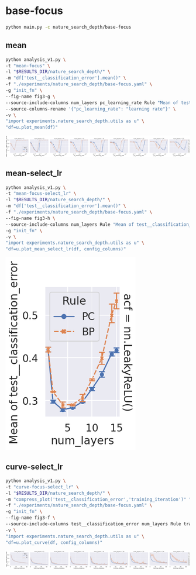 # base-focus

```bash
python main.py -c nature_search_depth/base-focus
```

## mean

```bash
python analysis_v1.py \
-t "mean-focus" \
-l "$RESULTS_DIR/nature_search_depth/" \
-m "df['test__classification_error'].mean()" \
-f "./experiments/nature_search_depth/base-focus.yaml" \
-g "init_fn" \
--fig-name fig3-g \
--source-include-columns num_layers pc_learning_rate Rule "Mean of test__classification_error" seed \
--source-columns-rename '{"pc_learning_rate": "learning rate"}' \
-v \
"import experiments.nature_search_depth.utils as u" \
"df=u.plot_mean(df)"
```

![](./mean-focus-torch_nn_init_xavier_normal.png)

## mean-select_lr

```bash
python analysis_v1.py \
-t "mean-focus-select_lr" \
-l "$RESULTS_DIR/nature_search_depth/" \
-m "df['test__classification_error'].mean()" \
-f "./experiments/nature_search_depth/base-focus.yaml" \
--fig-name fig3-h \
--source-include-columns num_layers Rule "Mean of test__classification_error" seed \
-g "init_fn" \
-v \
"import experiments.nature_search_depth.utils as u" \
"df=u.plot_mean_select_lr(df, config_columns)"
```

![](./mean-focus-select_lr-torch_nn_init_xavier_normal.png)

## curve-select_lr

```bash
python analysis_v1.py \
-t "curve-focus-select_lr" \
-l "$RESULTS_DIR/nature_search_depth/" \
-m "compress_plot('test__classification_error','training_iteration')" "df['test__classification_error'].mean()" \
-f "./experiments/nature_search_depth/base-focus.yaml" \
-g "init_fn" \
--fig-name fig3-f \
--source-include-columns test__classification_error num_layers Rule training_iteration seed \
-v \
"import experiments.nature_search_depth.utils as u" \
"df=u.plot_curve(df, config_columns)"
```

![](./curve-focus-select_lr-torch_nn_init_xavier_normal.png)
